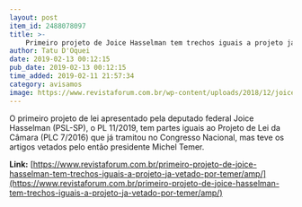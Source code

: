 ```yaml
---
layout: post
item_id: 2488078097
title: >-
    Primeiro projeto de Joice Hasselman tem trechos iguais a projeto já vetado por Temer
author: Tatu D'Oquei
date: 2019-02-13 00:12:15
pub_date: 2019-02-13 00:12:15
time_added: 2019-02-11 21:57:34
category: avisamos
image: https://www.revistaforum.com.br/wp-content/uploads/2018/12/joice-e1549920985649.jpg
---
```


O primeiro projeto de lei apresentado pela deputado federal Joice Hasselman (PSL-SP), o PL 11/2019, tem partes iguais ao Projeto de Lei da Câmara (PLC 7/2016) que já tramitou no Congresso Nacional, mas teve os artigos vetados pelo então presidente Michel Temer.

**Link:** [https://www.revistaforum.com.br/primeiro-projeto-de-joice-hasselman-tem-trechos-iguais-a-projeto-ja-vetado-por-temer/amp/](https://www.revistaforum.com.br/primeiro-projeto-de-joice-hasselman-tem-trechos-iguais-a-projeto-ja-vetado-por-temer/amp/)

